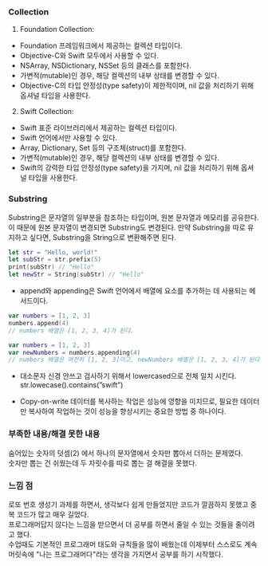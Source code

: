 ### Collection
1. Foundation Collection:

- Foundation 프레임워크에서 제공하는 컬렉션 타입이다.<br>
- Objective-C와 Swift 모두에서 사용할 수 있다.<br>
- NSArray, NSDictionary, NSSet 등의 클래스를 포함한다.<br>
- 가변적(mutable)인 경우, 해당 컬렉션의 내부 상태를 변경할 수 있다.<br>
- Objective-C의 타입 안정성(type safety)이 제한적이며, nil 값을 처리하기 위해 옵셔널 타입을 사용한다.<br>

2. Swift Collection:

- Swift 표준 라이브러리에서 제공하는 컬렉션 타입이다.<br>
- Swift 언어에서만 사용할 수 있다.<br>
- Array, Dictionary, Set 등의 구조체(struct)를 포함한다.<br>
- 가변적(mutable)인 경우, 해당 컬렉션의 내부 상태를 변경할 수 있다.<br>
- Swift의 강력한 타입 안정성(type safety)을 가지며, nil 값을 처리하기 위해 옵셔널 타입을 사용한다.<br>

### Substring
Substring은 문자열의 일부분을 참조하는 타입이며, 원본 문자열과 메모리를
공유한다.
이 때문에 원본 문자열이 변경되면 Substring도 변경된다.
만약 Substring을 따로 유지하고 싶다면, Substring을 String으로 변환해주면 된다.
```swift
let str = "Hello, world!"
let subStr = str.prefix(5)
print(subStr) // "Hello"
let newStr = String(subStr) // "Hello"
```

- append와 appending은 Swift 언어에서 배열에 요소를 추가하는 데 사용되는 메서드이다.
```swift
var numbers = [1, 2, 3]
numbers.append(4)
// numbers 배열은 [1, 2, 3, 4]가 된다.
```

```swift
var numbers = [1, 2, 3]
var newNumbers = numbers.appending(4)
// numbers 배열은 여전히 [1, 2, 3]이고, newNumbers 배열은 [1, 2, 3, 4]가 된다.
```

- 대소문자 신경 안쓰고 검사하기 위해서 lowercased으로 전체 일치 시킨다.
str.lowecase().contains(”swift”)

- Copy-on-write
데이터를 복사하는 작업은 성능에 영향을 미치므로, 필요한 데이터만 복사하여 작업하는 것이 성능을
향상시키는 중요한 방법 중 하나이다.

### 부족한 내용/해결 못한 내용<br>
숨어있는 숫자의 덧셈(2) 에서 하나의 문자열에서 숫자만 뽑아서 더하는 문제였다.<br> 
숫자만 뽑는 건 쉬웠는데 두 자릿수를 따로 뽑는 걸 해결을 못했다.

### 느낌 점<br>
로또 번호 생성기 과제를 하면서, 생각보다 쉽게 만들었지만 코드가 깔끔하지 못했고 중복 코드가 많고 매우 길었다.<br> 
프로그래머답지 않다는 느낌을 받으면서 더 공부를 하면서 줄일 수 있는 것들을 줄이려고 했다.<br>
수업때도 기본적인 프로그래머 태도와 규칙들을 많이 배웠는데 이제부터 스스로도 계속 머릿속에 "나는 프로그래머다"라는 생각을 가지면서 공부를 하기 시작했다.
